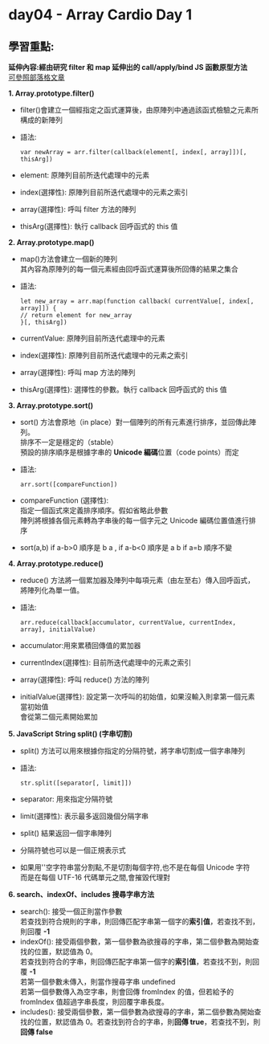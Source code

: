 # day04 - Array Cardio Day 1

## 學習重點:

**延伸內容:經由研究 filter 和 map 延伸出的 call/apply/bind JS 函數原型方法**<br>
[可參照部落格文章](https://kenny02238.pixnet.net/blog/post/337424987-%e3%80%90%e5%89%8d%e7%ab%af%e5%b7%a5%e7%a8%8b%e5%b8%ab%e8%bd%89%e8%81%b7%e2%80%93%e7%ad%86%e8%a8%98%e3%80%91%e5%87%bd%e6%95%b8%e5%8e%9f%e5%9e%8b%e4%b8%8a%e7%9a%84call-a)

**1. Array.prototype.filter()**

- filter()會建立一個經指定之函式運算後，由原陣列中通過該函式檢驗之元素所構成的新陣列
- 語法:

      var newArray = arr.filter(callback(element[, index[, array]])[, thisArg])

- element: 原陣列目前所迭代處理中的元素
- index(選擇性): 原陣列目前所迭代處理中的元素之索引
- array(選擇性): 呼叫 filter 方法的陣列
- thisArg(選擇性): 執行 callback 回呼函式的 this 值

**2. Array.prototype.map()**

- map()方法會建立一個新的陣列<br> 其內容為原陣列的每一個元素經由回呼函式運算後所回傳的結果之集合
- 語法:

      let new_array = arr.map(function callback( currentValue[, index[, array]]) {
      // return element for new_array
      }[, thisArg])

- currentValue: 原陣列目前所迭代處理中的元素
- index(選擇性): 原陣列目前所迭代處理中的元素之索引
- array(選擇性): 呼叫 map 方法的陣列
- thisArg(選擇性): 選擇性的參數。執行 callback 回呼函式的 this 值

**3. Array.prototype.sort()**

- sort() 方法會原地（in place）對一個陣列的所有元素進行排序，並回傳此陣列。<br> 排序不一定是穩定的（stable）<br>預設的排序順序是根據字串的 **Unicode 編碼**位置（code points）而定
- 語法:

      arr.sort([compareFunction])

- compareFunction (選擇性):<br> 指定一個函式來定義排序順序。假如省略此參數<br> 陣列將根據各個元素轉為字串後的每一個字元之 Unicode 編碼位置值進行排序
- sort(a,b) if a-b>0 順序是 b a , if a-b<0 順序是 a b if a=b 順序不變

**4. Array.prototype.reduce()**

- reduce() 方法將一個累加器及陣列中每項元素（由左至右）傳入回呼函式，將陣列化為單一值。
- 語法:

      arr.reduce(callback[accumulator, currentValue, currentIndex, array], initialValue)

- accumulator:用來累積回傳值的累加器
- currentIndex(選擇性): 目前所迭代處理中的元素之索引
- array(選擇性): 呼叫 reduce() 方法的陣列
- initialValue(選擇性): 設定第一次呼叫的初始值，如果沒輸入則拿第一個元素當初始值<br> 會從第二個元素開始累加

**5. JavaScript String split() (字串切割)**

- split() 方法可以用來根據你指定的分隔符號，將字串切割成一個字串陣列
- 語法:

      str.split([separator[, limit]])

- separator: 用來指定分隔符號
- limit(選擇性): 表示最多返回幾個分隔字串
- split() 結果返回一個字串陣列
- 分隔符號也可以是一個正規表示式
- 如果用''空字符串當分割點,不是切割每個字符,也不是在每個 Unicode 字符<br> 而是在每個 UTF-16 代碼單元之間,會摧毀代理對

**6. search、indexOf、includes 搜尋字串方法**

- search(): 接受一個正則當作參數<br> 若查找到符合規則的字串，則回傳匹配字串第一個字的**索引值**，若查找不到，則回覆 **-1**
- indexOf(): 接受兩個參數，第一個參數為欲搜尋的字串，第二個參數為開始查找的位置，默認值為 0。<br> 若查找到符合的字串，則回傳匹配字串第一個字的**索引值**，若查找不到，則回覆 **-1** <br> 若第一個參數未傳入，則當作搜尋字串 undefined<br> 若第一個參數傳入為空字串，則會回傳 fromIndex 的值，但若給予的 fromIndex 值超過字串長度，則回覆字串長度。
- includes(): 接受兩個參數，第一個參數為欲搜尋的字串，第二個參數為開始查找的位置，默認值為 0。若查找到符合的字串，則**回傳 true**，若查找不到，則**回傳 false**
